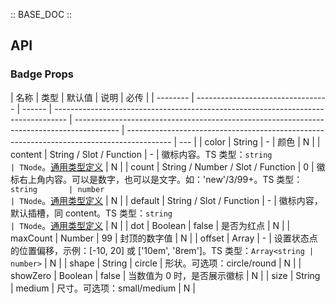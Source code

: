 :: BASE_DOC ::

## API

### Badge Props

| 名称     | 类型                              | 默认值 | 说明                                                                              | 必传                                                                                      |
| -------- | --------------------------------- | ------ | --------------------------------------------------------------------------------- | ----------------------------------------------------------------------------------------- | ----------------------------------------------------------------------------------------- | --- |
| color    | String                            | -      | 颜色                                                                              | N                                                                                         |
| content  | String / Slot / Function          | -      | 徽标内容。TS 类型：`string                                                        | TNode`。[通用类型定义](https://github.com/Tencent/tdesign-vue/blob/develop/src/common.ts) | N                                                                                         |
| count    | String / Number / Slot / Function | 0      | 徽标右上角内容。可以是数字，也可以是文字。如：'new'/3/99+。TS 类型：`string       | number                                                                                    | TNode`。[通用类型定义](https://github.com/Tencent/tdesign-vue/blob/develop/src/common.ts) | N   |
| default  | String / Slot / Function          | -      | 徽标内容，默认插槽，同 content。TS 类型：`string                                  | TNode`。[通用类型定义](https://github.com/Tencent/tdesign-vue/blob/develop/src/common.ts) | N                                                                                         |
| dot      | Boolean                           | false  | 是否为红点                                                                        | N                                                                                         |
| maxCount | Number                            | 99     | 封顶的数字值                                                                      | N                                                                                         |
| offset   | Array                             | -      | 设置状态点的位置偏移，示例：[-10, 20] 或 ['10em', '8rem']。TS 类型：`Array<string | number>`                                                                                  | N                                                                                         |
| shape    | String                            | circle | 形状。可选项：circle/round                                                        | N                                                                                         |
| showZero | Boolean                           | false  | 当数值为 0 时，是否展示徽标                                                       | N                                                                                         |
| size     | String                            | medium | 尺寸。可选项：small/medium                                                        | N                                                                                         |
